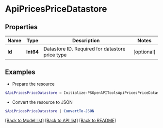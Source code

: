 # ApiPricesPriceDatastore
## Properties

Name | Type | Description | Notes
------------ | ------------- | ------------- | -------------
**Id** | **Int64** | Datastore ID.  Required for datastore price type  | [optional] 

## Examples

- Prepare the resource
```powershell
$ApiPricesPriceDatastore = Initialize-PSOpenAPIToolsApiPricesPriceDatastore  -Id null
```

- Convert the resource to JSON
```powershell
$ApiPricesPriceDatastore | ConvertTo-JSON
```

[[Back to Model list]](../README.md#documentation-for-models) [[Back to API list]](../README.md#documentation-for-api-endpoints) [[Back to README]](../README.md)

